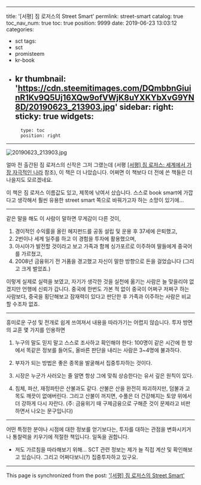
---
title: '[서평] 짐 로저스의 Street Smart'
permlink: street-smart
catalog: true
toc_nav_num: true
toc: true
position: 9999
date: 2019-06-23 13:03:12
categories:
- sct
tags:
- sct
- promisteem
- kr-book
- kr
thumbnail: 'https://cdn.steemitimages.com/DQmbbnGiuinR1Kv9Q5Uj16XQw9ofVWjK8uYXKYbXvG9YN8D/20190623_213903.jpg'
sidebar:
    right:
        sticky: true
widgets:
    -
        type: toc
        position: right
---


![20190623_213903.jpg](https://cdn.steemitimages.com/DQmbbnGiuinR1Kv9Q5Uj16XQw9ofVWjK8uYXKYbXvG9YN8D/20190623_213903.jpg)
<br>

얼마 전 출간된 짐 로저스의 신작은 그저 그랬는데 (서평 [[서평] 짐 로저스: 세계에서 가장 자극적인 나라](https://steemit.com/sct/@glory7/3j3wmk) 참조), 이 책은 더 나았습니다. 어쩌면 이 책보다 더 전에 쓴 책들은 더 나을지도 모르겠네요.

이 책은 짐 로저스 이름값도 있고, 제목에 낚여서 샀습니다. 스스로 book smart에 가깝다고 생각해서 훨씬 유용한 street smart 쪽으로 바꿔가고자 하는 소망이 있기에...

---

같은 말을 해도 이 사람이 말하면 무게감이 다른 것이, 

1. 경이적인 수익률을 올린 헤지펀드를 공동 설립 및 운용 후 37세에 은퇴했고,
2. 2번이나 세계 일주를 하고 이 경험을 투자에 활용했으며,
3. 아시아가 발전할 것이라고 보고 가족과 함께 싱가포르로 이주하여 딸들에게 중국어를 가르쳤고,
4. 2008년 금융위기 전 거품을 경고했고 자신이 말한 방향으로 돈을 걸었습니다 (그리고 크게 벌었죠.)

이렇게 실제로 실력을 보였고, 자기가 생각한 것을 실천에 옮기는 사람은 늘 맞을리야 없겠지만 언행에 신뢰가 갑니다. 중국에 한번도 가본 적 없이 중국이 어쩌구 저쩌구 하는 사람보다, 중국을 횡단해보고 잠재력이 있다고 판단한 후 가족과 이주하는 사람은 비교할 수조차 없죠.

---

흥미로운 구성 및 전개로 쉽게 쓰여져서 내용을 따라가기는 어렵지 않습니다. 투자 방면의 교훈 몇 가지를 인용하면

1. 누구의 말도 믿지 말고 스스로 조사하고 확인해야 한다: 100명이 같은 시간에 한 방에서 똑같은 정보를 들어도, 올바른 판단을 내리는 사람은 3~4명에 불과하다.

2. 부자가 되는 방법은 좋은 종목을 발굴해서 집중투자하는 것이다.

3. 시장은 누군가 사러오는 줄 알면 항상 그에 맞춰 상승한다는 유서 깊은 원칙이 있다. 

4. 침체, 파산, 재정파탄은 산불과도 같다. 산불은 산을 완전히 파괴하지만, 덤불과 고목도 깨끗이 없애버린다. 그리고 산불이 꺼지면, 수풀은 더 건강해지는 토양 위에서 더 강하게 다시 자란다. (주: 금융위기 때 구제금융으로 구해준 것이 문제라고 비판하면서 나오는 문구입니다)

---

어떤 특정한 분야나 시점에 대한 정보를 얻기보다는, 투자를 대하는 관점을 변화시키거나 통찰력을 키우기에 적절한 책입니다. 일독을 권합니다.

* 저도 가르침을 따라해보기 위해... SCT 관련 정보는 제가 늘 직접 계산 및 확인해보고 있습니다. 그리고 어쩌다보니(?) 집중투자하고 있구요.

- - -

This page is synchronized from the post: ['[서평] 짐 로저스의 Street Smart'](https://steemit.com/@glory7/street-smart)

